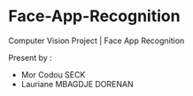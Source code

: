 # Face-App-Recognition
Computer Vision Project | Face App Recognition

Present by :
- Mor Codou SECK  
- Lauriane MBAGDJE DORENAN

